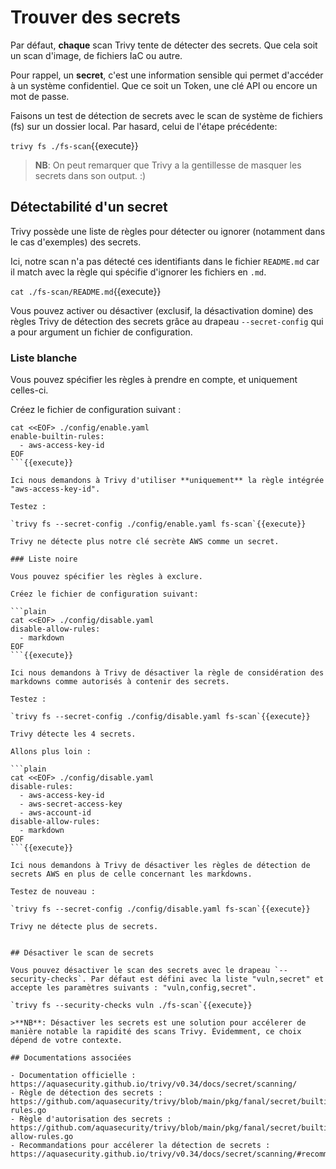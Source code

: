 # Trouver des secrets

Par défaut, **chaque** scan Trivy tente de détecter des secrets. Que cela soit un scan d'image, de fichiers IaC ou autre.

Pour rappel, un **secret**, c'est une information sensible qui permet d'accéder à un système confidentiel. Que ce soit un Token, une clé API ou encore un mot de passe.

Faisons un test de détection de secrets avec le scan de système de fichiers (fs) sur un dossier local. Par hasard, celui de l'étape précédente:

`trivy fs ./fs-scan`{{execute}}

>**NB**: On peut remarquer que Trivy a la gentillesse de masquer les secrets dans son output. :) 

## Détectabilité d'un secret

Trivy possède une liste de règles pour détecter ou ignorer (notamment dans le cas d'exemples) des secrets.

Ici, notre scan n'a pas détecté ces identifiants dans le fichier `README.md` car il match avec la règle qui spécifie d'ignorer les fichiers en `.md`.

`cat ./fs-scan/README.md`{{execute}}

Vous pouvez activer ou désactiver (exclusif, la désactivation domine) des règles Trivy de détection des secrets grâce au drapeau `--secret-config` qui a pour argument un fichier de configuration.

### Liste blanche

Vous pouvez spécifier les règles à prendre en compte, et uniquement celles-ci.

Créez le fichier de configuration suivant :

```plain
cat <<EOF> ./config/enable.yaml
enable-builtin-rules:
  - aws-access-key-id
EOF
```{{execute}}

Ici nous demandons à Trivy d'utiliser **uniquement** la règle intégrée "aws-access-key-id".

Testez :

`trivy fs --secret-config ./config/enable.yaml fs-scan`{{execute}}

Trivy ne détecte plus notre clé secrète AWS comme un secret.

### Liste noire

Vous pouvez spécifier les règles à exclure.

Créez le fichier de configuration suivant:

```plain
cat <<EOF> ./config/disable.yaml
disable-allow-rules:
  - markdown
EOF
```{{execute}}

Ici nous demandons à Trivy de désactiver la règle de considération des markdowns comme autorisés à contenir des secrets.

Testez :

`trivy fs --secret-config ./config/disable.yaml fs-scan`{{execute}}

Trivy détecte les 4 secrets.

Allons plus loin :

```plain
cat <<EOF> ./config/disable.yaml
disable-rules:
  - aws-access-key-id
  - aws-secret-access-key
  - aws-account-id
disable-allow-rules:
  - markdown
EOF
```{{execute}}

Ici nous demandons à Trivy de désactiver les règles de détection de secrets AWS en plus de celle concernant les markdowns.

Testez de nouveau :

`trivy fs --secret-config ./config/disable.yaml fs-scan`{{execute}}

Trivy ne détecte plus de secrets.


## Désactiver le scan de secrets

Vous pouvez désactiver le scan des secrets avec le drapeau `--security-checks`. Par défaut est défini avec la liste "vuln,secret" et accepte les paramètres suivants : "vuln,config,secret".

`trivy fs --security-checks vuln ./fs-scan`{{execute}}

>**NB**: Désactiver les secrets est une solution pour accélerer de manière notable la rapidité des scans Trivy. Évidemment, ce choix dépend de votre contexte.

## Documentations associées

- Documentation officielle : https://aquasecurity.github.io/trivy/v0.34/docs/secret/scanning/
- Règle de détection des secrets : https://github.com/aquasecurity/trivy/blob/main/pkg/fanal/secret/builtin-rules.go
- Règle d'autorisation des secrets : https://github.com/aquasecurity/trivy/blob/main/pkg/fanal/secret/builtin-allow-rules.go
- Recommandations pour accélerer la détection de secrets : https://aquasecurity.github.io/trivy/v0.34/docs/secret/scanning/#recommendation